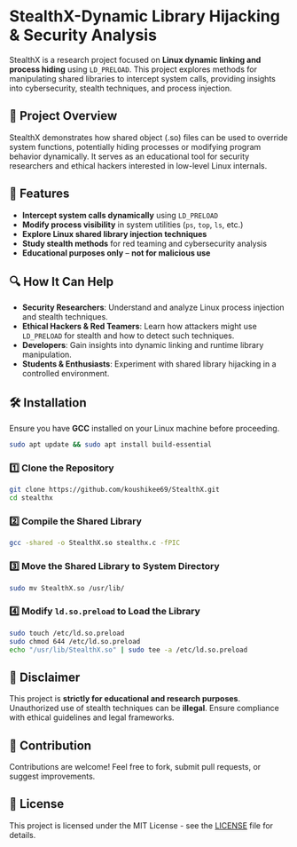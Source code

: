 # StealthX-Dynamic Library Hijacking & Security Analysis

StealthX is a research project focused on **Linux dynamic linking and process hiding** using `LD_PRELOAD`. This project explores methods for manipulating shared libraries to intercept system calls, providing insights into cybersecurity, stealth techniques, and process injection.

## 🚀 Project Overview
StealthX demonstrates how shared object (.so) files can be used to override system functions, potentially hiding processes or modifying program behavior dynamically. It serves as an educational tool for security researchers and ethical hackers interested in low-level Linux internals.

## 🔧 Features
- **Intercept system calls dynamically** using `LD_PRELOAD`
- **Modify process visibility** in system utilities (`ps`, `top`, `ls`, etc.)
- **Explore Linux shared library injection techniques**
- **Study stealth methods** for red teaming and cybersecurity analysis
- **Educational purposes only** – **not for malicious use**

## 🔍 How It Can Help
- **Security Researchers**: Understand and analyze Linux process injection and stealth techniques.
- **Ethical Hackers & Red Teamers**: Learn how attackers might use `LD_PRELOAD` for stealth and how to detect such techniques.
- **Developers**: Gain insights into dynamic linking and runtime library manipulation.
- **Students & Enthusiasts**: Experiment with shared library hijacking in a controlled environment.

## 🛠 Installation
Ensure you have **GCC** installed on your Linux machine before proceeding.

```bash
sudo apt update && sudo apt install build-essential
```

### 1️⃣ Clone the Repository
```bash
git clone https://github.com/koushikee69/StealthX.git
cd stealthx
```

### 2️⃣ Compile the Shared Library
```bash
gcc -shared -o StealthX.so stealthx.c -fPIC
```

### 3️⃣ Move the Shared Library to System Directory
```bash
sudo mv StealthX.so /usr/lib/
```

### 4️⃣ Modify `ld.so.preload` to Load the Library
```bash
sudo touch /etc/ld.so.preload
sudo chmod 644 /etc/ld.so.preload
echo "/usr/lib/StealthX.so" | sudo tee -a /etc/ld.so.preload
```

## 🚨 Disclaimer
This project is **strictly for educational and research purposes**. Unauthorized use of stealth techniques can be **illegal**. Ensure compliance with ethical guidelines and legal frameworks.

## 📌 Contribution
Contributions are welcome! Feel free to fork, submit pull requests, or suggest improvements.

## 📄 License
This project is licensed under the MIT License - see the [LICENSE](LICENSE) file for details.

